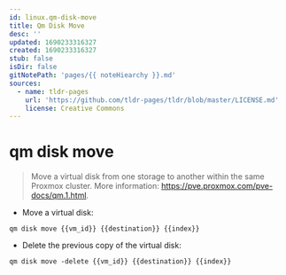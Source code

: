 ```yaml
---
id: linux.qm-disk-move
title: Qm Disk Move
desc: ''
updated: 1690233316327
created: 1690233316327
stub: false
isDir: false
gitNotePath: 'pages/{{ noteHiearchy }}.md'
sources:
  - name: tldr-pages
    url: 'https://github.com/tldr-pages/tldr/blob/master/LICENSE.md'
    license: Creative Commons
---
```

# qm disk move

> Move a virtual disk from one storage to another within the same Proxmox cluster.
> More information: <https://pve.proxmox.com/pve-docs/qm.1.html>.

- Move a virtual disk:

`qm disk move {{vm_id}} {{destination}} {{index}}`

- Delete the previous copy of the virtual disk:

`qm disk move -delete {{vm_id}} {{destination}} {{index}}`

